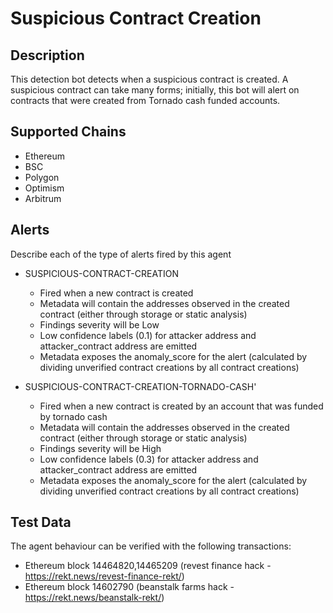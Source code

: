 # Suspicious Contract Creation

## Description

This detection bot detects when a suspicious contract is created. A suspicious contract can take many forms; initially, this bot will alert on contracts that were created from Tornado cash funded accounts.

## Supported Chains

- Ethereum
- BSC
- Polygon
- Optimism
- Arbitrum

## Alerts

Describe each of the type of alerts fired by this agent

- SUSPICIOUS-CONTRACT-CREATION
  - Fired when a new contract is created
  - Metadata will contain the addresses observed in the created contract (either through storage or static analysis)
  - Findings severity will be Low
  - Low confidence labels (0.1) for attacker address and attacker_contract address are emitted
  - Metadata exposes the anomaly_score for the alert (calculated by dividing unverified contract creations by all contract creations)

- SUSPICIOUS-CONTRACT-CREATION-TORNADO-CASH'
  - Fired when a new contract is created by an account that was funded by tornado cash
  - Metadata will contain the addresses observed in the created contract (either through storage or static analysis)
  - Findings severity will be High
  - Low confidence labels (0.3) for attacker address and attacker_contract address are emitted
  - Metadata exposes the anomaly_score for the alert (calculated by dividing unverified contract creations by all contract creations)

## Test Data

The agent behaviour can be verified with the following transactions:

- Ethereum block 14464820,14465209 (revest finance hack - https://rekt.news/revest-finance-rekt/)
- Ethereum block 14602790 (beanstalk farms hack - https://rekt.news/beanstalk-rekt/)
